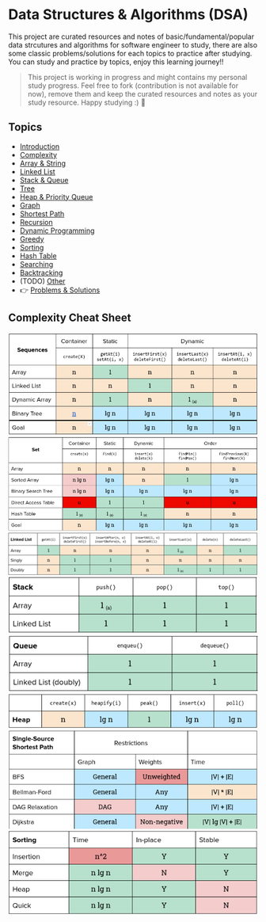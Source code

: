 Data Structures & Algorithms (DSA)
========

This project are curated resources and notes of basic/fundamental/popular data strcutures and algorithms for software engineer to study, there are also some classic problems/solutions for each topics to practice after studying. You can study and practice by topics, enjoy this learning journey!!

> This project is working in progress and might contains my personal study progress. Feel free to fork (contribution is not available for now), remove them and keep the curated resources and notes as your study resource. Happy studying :) 💪 

## Topics
- [Introduction](./topics/introduction.md)
- [Complexity](./topics/complexity.md)
- [Array & String](./topics/array.md)
- [Linked List](./topics/linked-list.md)
- [Stack & Queue](./topics/stack-queue.md)
- [Tree](./topics/tree.md)
- [Heap & Priority Queue](./topics/heap.md)
- [Graph](./topics/graph.md)
- [Shortest Path](./topics/shortest-path.md)
- [Recursion](./topics/recursion.md)
- [Dynamic Programming](./topics/dynamic-programming.md)
- [Greedy](./topics/greedy.md)
- [Sorting](./topics/sorting.md)
- [Hash Table](./topics/hash-table.md)
- [Searching](./topics/searching.md)
- [Backtracking](./topics/backtracking.md)
- (TODO) [Other](./topics/other.md)
- 👉 [Problems & Solutions](./problems/problems-solutions.md)

## Complexity Cheat Sheet
![Sequence Complexity](./media/complexity-sequence.png)
![Sets Complexity](./media/complexity-set.png)
![Linked List Complexity](./media/complexity-linked-list.png)
![Stack Complexity](./media/complexity-stack.png)
![Queue Complexity](./media/complexity-queue.png)
![Heap Complexity](./media/complexity-heap.png)
![Single-Source Shortest Path Complexity](./media/complexity-sssp.png)
![Sorting Complexity](./media/complexity-sorting.png)